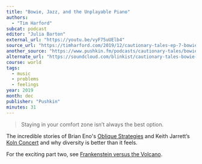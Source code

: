 ```yaml
---
title: "Bowie, Jazz, and the Unplayable Piano"
authors:
  - "Tim Harford"
subcat: podcast
editor: "Julia Barton"
external_url: "https://youtu.be/vyF75uUElb4"
source_url: "https://timharford.com/2019/12/cautionary-tales-ep-7-bowie-jazz-and-the-unplayable-piano/"
another_source: "https://www.pushkin.fm/podcasts/cautionary-tales/bowie-jazz-and-the-unplayable-piano"
alternate_url: "https://soundcloud.com/blinkist/cautionary-tales-bowie-jazz-and-the-unplayable-piano"
course: world
tags:
  - music
  - problems
  - feelings
year: 2019
month: dec
publisher: "Pushkin"
minutes: 31
---
```


> Staying in your comfort zone isn’t always the best option.

The incredible stories of Brian Eno's [Oblique Strategies](https://www.oblique-strategies.com/)
and Keith Jarrett’s [Koln Concert](https://youtu.be/bZhTwoO0Fd8)
and why diversity is better than it feels.

For the exciting part two, see [Frankenstein versus the Volcano](/content/av/frankenstein-volcano_harford-tim).

